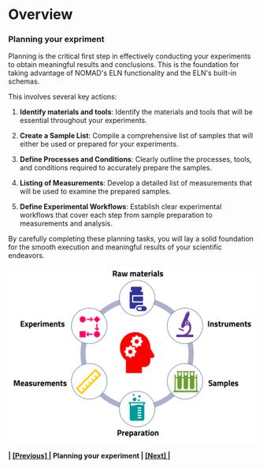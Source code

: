 # Overview
### **Planning your expriment**

Planning is the critical first step in effectively conducting your experiments to obtain meaningful results and conclusions. This is the foundation for taking advantage of NOMAD's ELN functionality and the ELN's built-in schemas.

 This involves several key actions:

1. **Identify materials and tools**: Identify the materials and tools that will be essential throughout your experiments.

2. **Create a Sample List**: Compile a comprehensive list of samples that will either be used or prepared for your experiments.

3. **Define Processes and Conditions**: Clearly outline the processes, tools, and conditions required to accurately prepare the samples.

4. **Listing of Measurements**: Develop a detailed list of measurements that will be used to examine the prepared samples.

5. **Define Experimental Workflows**: Establish clear experimental workflows that cover each step from sample preparation to measurements and analysis.

By carefully completing these planning tasks, you will lay a solid foundation for the smooth execution and meaningful results of your scientific endeavors.

![Alt text](images/Overview/2.png)

**| [[Previous] ](5_0_Overview.md) | Planning your experiment | [[Next] ](5_02_Overview_document.md)|**
